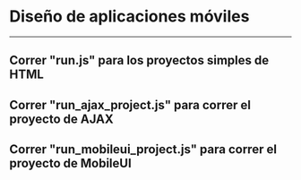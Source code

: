# Diseño de aplicaciones móviles
---
## Correr "run.js" para los proyectos simples de HTML
## Correr "run_ajax_project.js" para correr el proyecto de AJAX
## Correr "run_mobileui_project.js" para correr el proyecto de MobileUI
